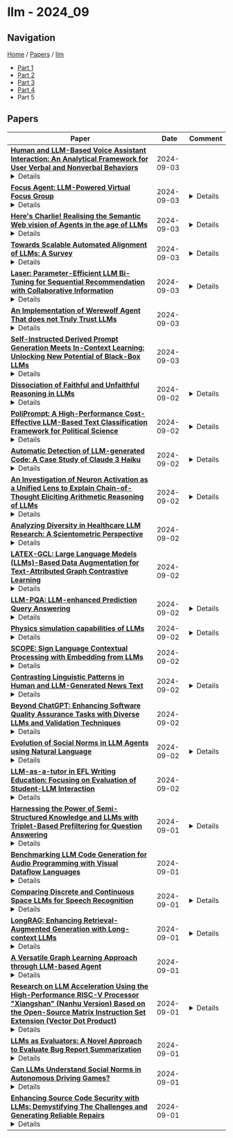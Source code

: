 # llm - 2024_09

## Navigation

[Home](https://lixin97.github.io/arXivRadar) / [Papers](https://lixin97.github.io/arXivRadar/papers) / [llm](https://lixin97.github.io/arXivRadar/papers/llm)

- [Part 1](papers_1.md)
- [Part 2](papers_2.md)
- [Part 3](papers_3.md)
- [Part 4](papers_4.md)
- Part 5

## Papers

| **Paper** | **Date** | **Comment** |
| --- | --- | --- |
| **[Human and LLM-Based Voice Assistant Interaction: An Analytical Framework for User Verbal and Nonverbal Behaviors](http://arxiv.org/abs/2408.16465v2)**<details>Recent progress in large language model (LLM) technology has significantly enhanced the interaction experience between humans and voice assistants (VAs). This project aims to explore a user's continuous interaction with LLM-based VA (LLM-VA) during a complex task. We recruited 12 participants to interact with an LLM-VA during a cooking task, selected for its complexity and the requirement for continuous interaction. We observed that users show both verbal and nonverbal behaviors, though they know that the LLM-VA can not capture those nonverbal signals. Despite the prevalence of nonverbal behavior in human-human communication, there is no established analytical methodology or framework for exploring it in human-VA interactions. After analyzing 3 hours and 39 minutes of video recordings, we developed an analytical framework with three dimensions: 1) behavior characteristics, including both verbal and nonverbal behaviors, 2) interaction stages--exploration, conflict, and integration--that illustrate the progression of user interactions, and 3) stage transition throughout the task. This analytical framework identifies key verbal and nonverbal behaviors that provide a foundation for future research and practical applications in optimizing human and LLM-VA interactions.</details> | 2024-09-03 |  |
| **[Focus Agent: LLM-Powered Virtual Focus Group](http://arxiv.org/abs/2409.01907v1)**<details>In the domain of Human-Computer Interaction, focus groups represent a widely utilised yet resource-intensive methodology, often demanding the expertise of skilled moderators and meticulous preparatory efforts. This study introduces the ``Focus Agent,'' a Large Language Model (LLM) powered framework that simulates both the focus group (for data collection) and acts as a moderator in a focus group setting with human participants. To assess the data quality derived from the Focus Agent, we ran five focus group sessions with a total of 23 human participants as well as deploying the Focus Agent to simulate these discussions with AI participants. Quantitative analysis indicates that Focus Agent can generate opinions similar to those of human participants. Furthermore, the research exposes some improvements associated with LLMs acting as moderators in focus group discussions that include human participants.</details> | 2024-09-03 | <details>8 pages, the 24th Intelligent Virtual Agent Conference</details> |
| **[Here's Charlie! Realising the Semantic Web vision of Agents in the age of LLMs](http://arxiv.org/abs/2409.04465v1)**<details>This paper presents our research towards a near-term future in which legal entities, such as individuals and organisations can entrust semi-autonomous AI-driven agents to carry out online interactions on their behalf. The author's research concerns the development of semi-autonomous Web agents, which consult users if and only if the system does not have sufficient context or confidence to proceed working autonomously. This creates a user-agent dialogue that allows the user to teach the agent about the information sources they trust, their data-sharing preferences, and their decision-making preferences. Ultimately, this enables the user to maximise control over their data and decisions while retaining the convenience of using agents, including those driven by LLMs. In view of developing near-term solutions, the research seeks to answer the question: "How do we build a trustworthy and reliable network of semi-autonomous agents which represent individuals and organisations on the Web?". After identifying key requirements, the paper presents a demo for a sample use case of a generic personal assistant. This is implemented using (Notation3) rules to enforce safety guarantees around belief, data sharing and data usage and LLMs to allow natural language interaction with users and serendipitous dialogues between software agents.</details> | 2024-09-03 | <details>The 23rd International Semantic Web Conference, November 11--15, 2024, Hanover, MD - Posters and Demos track</details> |
| **[Towards Scalable Automated Alignment of LLMs: A Survey](http://arxiv.org/abs/2406.01252v3)**<details>Alignment is the most critical step in building large language models (LLMs) that meet human needs. With the rapid development of LLMs gradually surpassing human capabilities, traditional alignment methods based on human-annotation are increasingly unable to meet the scalability demands. Therefore, there is an urgent need to explore new sources of automated alignment signals and technical approaches. In this paper, we systematically review the recently emerging methods of automated alignment, attempting to explore how to achieve effective, scalable, automated alignment once the capabilities of LLMs exceed those of humans. Specifically, we categorize existing automated alignment methods into 4 major categories based on the sources of alignment signals and discuss the current status and potential development of each category. Additionally, we explore the underlying mechanisms that enable automated alignment and discuss the essential factors that make automated alignment technologies feasible and effective from the fundamental role of alignment.</details> | 2024-09-03 | <details>Paper List: https://github.com/cascip/awesome-auto-alignment</details> |
| **[Laser: Parameter-Efficient LLM Bi-Tuning for Sequential Recommendation with Collaborative Information](http://arxiv.org/abs/2409.01605v1)**<details>Sequential recommender systems are essential for discerning user preferences from historical interactions and facilitating targeted recommendations. Recent innovations employing Large Language Models (LLMs) have advanced the field by encoding item semantics, yet they often necessitate substantial parameter tuning and are resource-demanding. Moreover, these works fails to consider the diverse characteristics of different types of users and thus diminishes the recommendation accuracy. In this paper, we propose a parameter-efficient Large Language Model Bi-Tuning framework for sequential recommendation with collaborative information (Laser). Specifically, Bi-Tuning works by inserting trainable virtual tokens at both the prefix and suffix of the input sequence and freezing the LLM parameters, thus optimizing the LLM for the sequential recommendation. In our Laser, the prefix is utilized to incorporate user-item collaborative information and adapt the LLM to the recommendation task, while the suffix converts the output embeddings of the LLM from the language space to the recommendation space for the follow-up item recommendation. Furthermore, to capture the characteristics of different types of users when integrating the collaborative information via the prefix, we introduce M-Former, a lightweight MoE-based querying transformer that uses a set of query experts to integrate diverse user-specific collaborative information encoded by frozen ID-based sequential recommender systems, significantly improving the accuracy of recommendations. Extensive experiments on real-world datasets demonstrate that Laser can parameter-efficiently adapt LLMs to effective recommender systems, significantly outperforming state-of-the-art methods.</details> | 2024-09-03 | <details>11 pages, 4 figures</details> |
| **[An Implementation of Werewolf Agent That does not Truly Trust LLMs](http://arxiv.org/abs/2409.01575v1)**<details>Werewolf is an incomplete information game, which has several challenges when creating a computer agent as a player given the lack of understanding of the situation and individuality of utterance (e.g., computer agents are not capable of characterful utterance or situational lying). We propose a werewolf agent that solves some of those difficulties by combining a Large Language Model (LLM) and a rule-based algorithm. In particular, our agent uses a rule-based algorithm to select an output either from an LLM or a template prepared beforehand based on the results of analyzing conversation history using an LLM. It allows the agent to refute in specific situations, identify when to end the conversation, and behave with persona. This approach mitigated conversational inconsistencies and facilitated logical utterance as a result. We also conducted a qualitative evaluation, which resulted in our agent being perceived as more human-like compared to an unmodified LLM. The agent is freely available for contributing to advance the research in the field of Werewolf game.</details> | 2024-09-03 |  |
| **[Self-Instructed Derived Prompt Generation Meets In-Context Learning: Unlocking New Potential of Black-Box LLMs](http://arxiv.org/abs/2409.01552v1)**<details>Large language models (LLMs) have shown success in generating high-quality responses. In order to achieve better alignment with LLMs with human preference, various works are proposed based on specific optimization process, which, however, is not suitable to Black-Box LLMs like GPT-4, due to inaccessible parameters. In Black-Box LLMs case, their performance is highly dependent on the quality of the provided prompts. Existing methods to enhance response quality often involve a prompt refinement model, yet these approaches potentially suffer from semantic inconsistencies between the refined and original prompts, and typically overlook the relationship between them. To address these challenges, we introduce a self-instructed in-context learning framework that empowers LLMs to deliver more effective responses by generating reliable derived prompts to construct informative contextual environments. Our approach incorporates a self-instructed reinforcement learning mechanism, enabling direct interaction with the response model during derived prompt generation for better alignment. We then formulate querying as an in-context learning task, using responses from LLMs combined with the derived prompts to establish a contextual demonstration for the original prompt. This strategy ensures alignment with the original query, reduces discrepancies from refined prompts, and maximizes the LLMs' in-context learning capability. Extensive experiments demonstrate that the proposed method not only generates more reliable derived prompts but also significantly enhances LLMs' ability to deliver more effective responses, including Black-Box models such as GPT-4.</details> | 2024-09-03 |  |
| **[Dissociation of Faithful and Unfaithful Reasoning in LLMs](http://arxiv.org/abs/2405.15092v2)**<details>Large language models (LLMs) often improve their performance in downstream tasks when they generate Chain of Thought reasoning text before producing an answer. We investigate how LLMs recover from errors in Chain of Thought. Through analysis of error recovery behaviors, we find evidence for unfaithfulness in Chain of Thought, which occurs when models arrive at the correct answer despite invalid reasoning text. We identify factors that shift LLM recovery behavior: LLMs recover more frequently from obvious errors and in contexts that provide more evidence for the correct answer. Critically, these factors have divergent effects on faithful and unfaithful recoveries. Our results indicate that there are distinct mechanisms driving faithful and unfaithful error recoveries. Selective targeting of these mechanisms may be able to drive down the rate of unfaithful reasoning and improve model interpretability.</details> | 2024-09-02 | <details>code published at https://github.com/CoTErrorRecovery/CoTErrorRecovery</details> |
| **[PoliPrompt: A High-Performance Cost-Effective LLM-Based Text Classification Framework for Political Science](http://arxiv.org/abs/2409.01466v1)**<details>Recent advancements in large language models (LLMs) have opened new avenues for enhancing text classification efficiency in political science, surpassing traditional machine learning methods that often require extensive feature engineering, human labeling, and task-specific training. However, their effectiveness in achieving high classification accuracy remains questionable. This paper introduces a three-stage in-context learning approach that leverages LLMs to improve classification accuracy while minimizing experimental costs. Our method incorporates automatic enhanced prompt generation, adaptive exemplar selection, and a consensus mechanism that resolves discrepancies between two weaker LLMs, refined by an advanced LLM. We validate our approach using datasets from the BBC news reports, Kavanaugh Supreme Court confirmation, and 2018 election campaign ads. The results show significant improvements in classification F1 score (+0.36 for zero-shot classification) with manageable economic costs (-78% compared with human labeling), demonstrating that our method effectively addresses the limitations of traditional machine learning while offering a scalable and reliable solution for text analysis in political science.</details> | 2024-09-02 | <details>23 pages, 5 figures</details> |
| **[Automatic Detection of LLM-generated Code: A Case Study of Claude 3 Haiku](http://arxiv.org/abs/2409.01382v1)**<details>Using Large Language Models (LLMs) has gained popularity among software developers for generating source code. However, the use of LLM-generated code can introduce risks of adding suboptimal, defective, and vulnerable code. This makes it necessary to devise methods for the accurate detection of LLM-generated code. Toward this goal, we perform a case study of Claude 3 Haiku (or Claude 3 for brevity) on CodeSearchNet dataset. We divide our analyses into two parts: function-level and class-level. We extract 22 software metric features, such as Code Lines and Cyclomatic Complexity, for each level of granularity. We then analyze code snippets generated by Claude 3 and their human-authored counterparts using the extracted features to understand how unique the code generated by Claude 3 is. In the following step, we use the unique characteristics of Claude 3-generated code to build Machine Learning (ML) models and identify which features of the code snippets make them more detectable by ML models. Our results indicate that Claude 3 tends to generate longer functions, but shorter classes than humans, and this characteristic can be used to detect Claude 3-generated code with ML models with 82% and 66% accuracies for function-level and class-level snippets, respectively.</details> | 2024-09-02 | <details>Submitted to a journal for potential publication</details> |
| **[An Investigation of Neuron Activation as a Unified Lens to Explain Chain-of-Thought Eliciting Arithmetic Reasoning of LLMs](http://arxiv.org/abs/2406.12288v3)**<details>Large language models (LLMs) have shown strong arithmetic reasoning capabilities when prompted with Chain-of-Thought (CoT) prompts. However, we have only a limited understanding of how they are processed by LLMs. To demystify it, prior work has primarily focused on ablating different components in the CoT prompt and empirically observing their resulting LLM performance change. Yet, the reason why these components are important to LLM reasoning is not explored. To fill this gap, in this work, we investigate ``neuron activation'' as a lens to provide a unified explanation to observations made by prior work. Specifically, we look into neurons within the feed-forward layers of LLMs that may have activated their arithmetic reasoning capabilities, using Llama2 as an example. To facilitate this investigation, we also propose an approach based on GPT-4 to automatically identify neurons that imply arithmetic reasoning. Our analyses revealed that the activation of reasoning neurons in the feed-forward layers of an LLM can explain the importance of various components in a CoT prompt, and future research can extend it for a more complete understanding.</details> | 2024-09-02 | <details>9 pages, 1 figure, to be published in ACL 2024</details> |
| **[Analyzing Diversity in Healthcare LLM Research: A Scientometric Perspective](http://arxiv.org/abs/2406.13152v2)**<details>The deployment of large language models (LLMs) in healthcare has demonstrated substantial potential for enhancing clinical decision-making, administrative efficiency, and patient outcomes. However, the underrepresentation of diverse groups in the development and application of these models can perpetuate biases, leading to inequitable healthcare delivery. This paper presents a comprehensive scientometric analysis of LLM research for healthcare, including data from January 1, 2021, to July 1, 2024. By analyzing metadata from PubMed and Dimensions, including author affiliations, countries, and funding sources, we assess the diversity of contributors to LLM research. Our findings highlight significant gender and geographic disparities, with a predominance of male authors and contributions primarily from high-income countries (HICs). We introduce a novel journal diversity index based on Gini diversity to measure the inclusiveness of scientific publications. Our results underscore the necessity for greater representation in order to ensure the equitable application of LLMs in healthcare. We propose actionable strategies to enhance diversity and inclusivity in artificial intelligence research, with the ultimate goal of fostering a more inclusive and equitable future in healthcare innovation.</details> | 2024-09-02 |  |
| **[LATEX-GCL: Large Language Models (LLMs)-Based Data Augmentation for Text-Attributed Graph Contrastive Learning](http://arxiv.org/abs/2409.01145v1)**<details>Graph Contrastive Learning (GCL) is a potent paradigm for self-supervised graph learning that has attracted attention across various application scenarios. However, GCL for learning on Text-Attributed Graphs (TAGs) has yet to be explored. Because conventional augmentation techniques like feature embedding masking cannot directly process textual attributes on TAGs. A naive strategy for applying GCL to TAGs is to encode the textual attributes into feature embeddings via a language model and then feed the embeddings into the following GCL module for processing. Such a strategy faces three key challenges: I) failure to avoid information loss, II) semantic loss during the text encoding phase, and III) implicit augmentation constraints that lead to uncontrollable and incomprehensible results. In this paper, we propose a novel GCL framework named LATEX-GCL to utilize Large Language Models (LLMs) to produce textual augmentations and LLMs' powerful natural language processing (NLP) abilities to address the three limitations aforementioned to pave the way for applying GCL to TAG tasks. Extensive experiments on four high-quality TAG datasets illustrate the superiority of the proposed LATEX-GCL method. The source codes and datasets are released to ease the reproducibility, which can be accessed via this link: https://anonymous.4open.science/r/LATEX-GCL-0712.</details> | 2024-09-02 |  |
| **[LLM-PQA: LLM-enhanced Prediction Query Answering](http://arxiv.org/abs/2409.01140v1)**<details>The advent of Large Language Models (LLMs) provides an opportunity to change the way queries are processed, moving beyond the constraints of conventional SQL-based database systems. However, using an LLM to answer a prediction query is still challenging, since an external ML model has to be employed and inference has to be performed in order to provide an answer. This paper introduces LLM-PQA, a novel tool that addresses prediction queries formulated in natural language. LLM-PQA is the first to combine the capabilities of LLMs and retrieval-augmented mechanism for the needs of prediction queries by integrating data lakes and model zoos. This integration provides users with access to a vast spectrum of heterogeneous data and diverse ML models, facilitating dynamic prediction query answering. In addition, LLM-PQA can dynamically train models on demand, based on specific query requirements, ensuring reliable and relevant results even when no pre-trained model in a model zoo, available for the task.</details> | 2024-09-02 | <details>This paper is accepted as a demo at CIKM 2024</details> |
| **[Physics simulation capabilities of LLMs](http://arxiv.org/abs/2312.02091v2)**<details>[Abridged abstract] Large Language Models (LLMs) can solve some undergraduate-level to graduate-level physics textbook problems and are proficient at coding. Combining these two capabilities could one day enable AI systems to simulate and predict the physical world. We present an evaluation of state-of-the-art (SOTA) LLMs on PhD-level to research-level computational physics problems. We condition LLM generation on the use of well-documented and widely-used packages to elicit coding capabilities in the physics and astrophysics domains. We contribute $\sim 50$ original and challenging problems in celestial mechanics (with REBOUND), stellar physics (with MESA), 1D fluid dynamics (with Dedalus) and non-linear dynamics (with SciPy). Since our problems do not admit unique solutions, we evaluate LLM performance on several soft metrics: counts of lines that contain different types of errors (coding, physics, necessity and sufficiency) as well as a more "educational" Pass-Fail metric focused on capturing the salient physical ingredients of the problem at hand. As expected, today's SOTA LLM (GPT4) zero-shot fails most of our problems, although about 40\% of the solutions could plausibly get a passing grade. About $70-90 \%$ of the code lines produced are necessary, sufficient and correct (coding \& physics). Physics and coding errors are the most common, with some unnecessary or insufficient lines. We observe significant variations across problem class and difficulty. We identify several failure modes of GPT4 in the computational physics domain. Our reconnaissance work provides a snapshot of current computational capabilities in classical physics and points to obvious improvement targets if AI systems are ever to reach a basic level of autonomy in physics simulation capabilities.</details> | 2024-09-02 | <details>Accepted for publication in Physica Scripta. Abridged abstract. 15 pages + appendix, 1 figure. Comments are welcome</details> |
| **[SCOPE: Sign Language Contextual Processing with Embedding from LLMs](http://arxiv.org/abs/2409.01073v1)**<details>Sign languages, used by around 70 million Deaf individuals globally, are visual languages that convey visual and contextual information. Current methods in vision-based sign language recognition (SLR) and translation (SLT) struggle with dialogue scenes due to limited dataset diversity and the neglect of contextually relevant information. To address these challenges, we introduce SCOPE (Sign language Contextual Processing with Embedding from LLMs), a novel context-aware vision-based SLR and SLT framework. For SLR, we utilize dialogue contexts through a multi-modal encoder to enhance gloss-level recognition. For subsequent SLT, we further fine-tune a Large Language Model (LLM) by incorporating prior conversational context. We also contribute a new sign language dataset that contains 72 hours of Chinese sign language videos in contextual dialogues across various scenarios. Experimental results demonstrate that our SCOPE framework achieves state-of-the-art performance on multiple datasets, including Phoenix-2014T, CSL-Daily, and our SCOPE dataset. Moreover, surveys conducted with participants from the Deaf community further validate the robustness and effectiveness of our approach in real-world applications. Both our dataset and code will be open-sourced to facilitate further research.</details> | 2024-09-02 |  |
| **[Contrasting Linguistic Patterns in Human and LLM-Generated News Text](http://arxiv.org/abs/2308.09067v3)**<details>We conduct a quantitative analysis contrasting human-written English news text with comparable large language model (LLM) output from six different LLMs that cover three different families and four sizes in total. Our analysis spans several measurable linguistic dimensions, including morphological, syntactic, psychometric, and sociolinguistic aspects. The results reveal various measurable differences between human and AI-generated texts. Human texts exhibit more scattered sentence length distributions, more variety of vocabulary, a distinct use of dependency and constituent types, shorter constituents, and more optimized dependency distances. Humans tend to exhibit stronger negative emotions (such as fear and disgust) and less joy compared to text generated by LLMs, with the toxicity of these models increasing as their size grows. LLM outputs use more numbers, symbols and auxiliaries (suggesting objective language) than human texts, as well as more pronouns. The sexist bias prevalent in human text is also expressed by LLMs, and even magnified in all of them but one. Differences between LLMs and humans are larger than between LLMs.</details> | 2024-09-02 | <details>Published at Artificial Intelligence Review vol. 57, 265</details> |
| **[Beyond ChatGPT: Enhancing Software Quality Assurance Tasks with Diverse LLMs and Validation Techniques](http://arxiv.org/abs/2409.01001v1)**<details>With the advancement of Large Language Models (LLMs), their application in Software Quality Assurance (SQA) has increased. However, the current focus of these applications is predominantly on ChatGPT. There remains a gap in understanding the performance of various LLMs in this critical domain. This paper aims to address this gap by conducting a comprehensive investigation into the capabilities of several LLMs across two SQA tasks: fault localization and vulnerability detection. We conducted comparative studies using GPT-3.5, GPT-4o, and four other publicly available LLMs (LLaMA-3-70B, LLaMA-3-8B, Gemma-7B, and Mixtral-8x7B), to evaluate their effectiveness in these tasks. Our findings reveal that several LLMs can outperform GPT-3.5 in both tasks. Additionally, even the lower-performing LLMs provided unique correct predictions, suggesting the potential of combining different LLMs' results to enhance overall performance. By implementing a voting mechanism to combine the LLMs' results, we achieved more than a 10% improvement over the GPT-3.5 in both tasks. Furthermore, we introduced a cross-validation approach to refine the LLM answer by validating one LLM answer against another using a validation prompt. This approach led to performance improvements of 16% in fault localization and 12% in vulnerability detection compared to the GPT-3.5, with a 4% improvement compared to the best-performed LLMs. Our analysis also indicates that the inclusion of explanations in the LLMs' results affects the effectiveness of the cross-validation technique.</details> | 2024-09-02 |  |
| **[Evolution of Social Norms in LLM Agents using Natural Language](http://arxiv.org/abs/2409.00993v1)**<details>Recent advancements in Large Language Models (LLMs) have spurred a surge of interest in leveraging these models for game-theoretical simulations, where LLMs act as individual agents engaging in social interactions. This study explores the potential for LLM agents to spontaneously generate and adhere to normative strategies through natural language discourse, building upon the foundational work of Axelrod's metanorm games. Our experiments demonstrate that through dialogue, LLM agents can form complex social norms, such as metanorms-norms enforcing the punishment of those who do not punish cheating-purely through natural language interaction. The results affirm the effectiveness of using LLM agents for simulating social interactions and understanding the emergence and evolution of complex strategies and norms through natural language. Future work may extend these findings by incorporating a wider range of scenarios and agent characteristics, aiming to uncover more nuanced mechanisms behind social norm formation.</details> | 2024-09-02 | <details>5 pages, 8 figures</details> |
| **[LLM-as-a-tutor in EFL Writing Education: Focusing on Evaluation of Student-LLM Interaction](http://arxiv.org/abs/2310.05191v2)**<details>In the context of English as a Foreign Language (EFL) writing education, LLM-as-a-tutor can assist students by providing real-time feedback on their essays. However, challenges arise in assessing LLM-as-a-tutor due to differing standards between educational and general use cases. To bridge this gap, we integrate pedagogical principles to assess student-LLM interaction. First, we explore how LLMs can function as English tutors, providing effective essay feedback tailored to students. Second, we propose three metrics to evaluate LLM-as-a-tutor specifically designed for EFL writing education, emphasizing pedagogical aspects. In this process, EFL experts evaluate the feedback from LLM-as-a-tutor regarding quality and characteristics. On the other hand, EFL learners assess their learning outcomes from interaction with LLM-as-a-tutor. This approach lays the groundwork for developing LLMs-as-a-tutor tailored to the needs of EFL learners, advancing the effectiveness of writing education in this context.</details> | 2024-09-02 |  |
| **[Harnessing the Power of Semi-Structured Knowledge and LLMs with Triplet-Based Prefiltering for Question Answering](http://arxiv.org/abs/2409.00861v1)**<details>Large Language Models (LLMs) frequently lack domain-specific knowledge and even fine-tuned models tend to hallucinate. Hence, more reliable models that can include external knowledge are needed. We present a pipeline, 4StepFocus, and specifically a preprocessing step, that can substantially improve the answers of LLMs. This is achieved by providing guided access to external knowledge making use of the model's ability to capture relational context and conduct rudimentary reasoning by themselves. The method narrows down potentially correct answers by triplets-based searches in a semi-structured knowledge base in a direct, traceable fashion, before switching to latent representations for ranking those candidates based on unstructured data. This distinguishes it from related methods that are purely based on latent representations. 4StepFocus consists of the steps: 1) Triplet generation for extraction of relational data by an LLM, 2) substitution of variables in those triplets to narrow down answer candidates employing a knowledge graph, 3) sorting remaining candidates with a vector similarity search involving associated non-structured data, 4) reranking the best candidates by the LLM with background data provided. Experiments on a medical, a product recommendation, and an academic paper search test set demonstrate that this approach is indeed a powerful augmentation. It not only adds relevant traceable background information from information retrieval, but also improves performance considerably in comparison to state-of-the-art methods. This paper presents a novel, largely unexplored direction and therefore provides a wide range of future work opportunities. Used source code is available at https://github.com/kramerlab/4StepFocus.</details> | 2024-09-01 | <details>9 pages, published at IJCLR 2024</details> |
| **[Benchmarking LLM Code Generation for Audio Programming with Visual Dataflow Languages](http://arxiv.org/abs/2409.00856v1)**<details>Node-based programming languages are increasingly popular in media arts coding domains. These languages are designed to be accessible to users with limited coding experience, allowing them to achieve creative output without an extensive programming background. Using LLM-based code generation to further lower the barrier to creative output is an exciting opportunity. However, the best strategy for code generation for visual node-based programming languages is still an open question. In particular, such languages have multiple levels of representation in text, each of which may be used for code generation. In this work, we explore the performance of LLM code generation in audio programming tasks in visual programming languages at multiple levels of representation. We explore code generation through metaprogramming code representations for these languages (i.e., coding the language using a different high-level text-based programming language), as well as through direct node generation with JSON. We evaluate code generated in this way for two visual languages for audio programming on a benchmark set of coding problems. We measure both correctness and complexity of the generated code. We find that metaprogramming results in more semantically correct generated code, given that the code is well-formed (i.e., is syntactically correct and runs). We also find that prompting for richer metaprogramming using randomness and loops led to more complex code.</details> | 2024-09-01 |  |
| **[Comparing Discrete and Continuous Space LLMs for Speech Recognition](http://arxiv.org/abs/2409.00800v1)**<details>This paper investigates discrete and continuous speech representations in Large Language Model (LLM)-based Automatic Speech Recognition (ASR), organizing them by feature continuity and training approach into four categories: supervised and unsupervised for both discrete and continuous types. We further classify LLMs based on their input and autoregressive feedback into continuous and discrete-space models. Using specialized encoders and comparative analysis with a Joint-Training-From-Scratch Language Model (JTFS LM) and pre-trained LLaMA2-7b, we provide a detailed examination of their effectiveness. Our work marks the first extensive comparison of speech representations in LLM-based ASR and explores various modeling techniques. We present an open-sourced achievement of a state-of-the-art Word Error Rate (WER) of 1.69\% on LibriSpeech using a HuBERT encoder, offering valuable insights for advancing ASR and natural language processing (NLP) research.</details> | 2024-09-01 | <details>InterSpeech 2024</details> |
| **[LongRAG: Enhancing Retrieval-Augmented Generation with Long-context LLMs](http://arxiv.org/abs/2406.15319v3)**<details>In traditional RAG framework, the basic retrieval units are normally short. The common retrievers like DPR normally work with 100-word Wikipedia paragraphs. Such a design forces the retriever to search over a large corpus to find the `needle' unit. In contrast, the readers only need to generate answers from the short retrieved units. The imbalanced `heavy' retriever and `light' reader design can lead to sub-optimal performance. The loss of contextual information in the short, chunked units may increase the likelihood of introducing hard negatives during the retrieval stage. Additionally, the reader might not fully leverage the capabilities of recent advancements in LLMs. In order to alleviate the imbalance, we propose a new framework LongRAG, consisting of a `long retriever' and a `long reader'. In the two Wikipedia-based datasets, NQ and HotpotQA, LongRAG processes the entire Wikipedia corpus into 4K-token units by grouping related documents. By increasing the unit size, we significantly reduce the total number of units. This greatly reduces the burden on the retriever, resulting in strong retrieval performance with only a few (less than 8) top units. Without requiring any training, LongRAG achieves an EM of 62.7% on NQ and 64.3% on HotpotQA, which are on par with the (fully-trained) SoTA model. Furthermore, we test on two non-Wikipedia-based datasets, Qasper and MultiFieldQA-en. LongRAG processes each individual document as a single (long) unit rather than chunking them into smaller units. By doing so, we achieve an F1 score of 25.9% on Qasper and 57.5% on MultiFieldQA-en. Our study offers insights into the future roadmap for combining RAG with long-context LLMs.</details> | 2024-09-01 | <details>Technical Report</details> |
| **[A Versatile Graph Learning Approach through LLM-based Agent](http://arxiv.org/abs/2309.04565v2)**<details>Designing versatile graph learning approaches is important, considering the diverse graphs and tasks existing in real-world applications. Existing methods have attempted to achieve this target through automated machine learning techniques, pre-training and fine-tuning strategies, and large language models. However, these methods are not versatile enough for graph learning, as they work on either limited types of graphs or a single task. In this paper, we propose to explore versatile graph learning approaches with LLM-based agents, and the key insight is customizing the graph learning procedures for diverse graphs and tasks. To achieve this, we develop several LLM-based agents, equipped with diverse profiles, tools, functions and human experience. They collaborate to configure each procedure with task and data-specific settings step by step towards versatile solutions, and the proposed method is dubbed GL-Agent. By evaluating on diverse tasks and graphs, the correct results of the agent and its comparable performance showcase the versatility of the proposed method, especially in complex scenarios.The low resource cost and the potential to use open-source LLMs highlight the efficiency of GL-Agent.</details> | 2024-09-01 |  |
| **[Research on LLM Acceleration Using the High-Performance RISC-V Processor "Xiangshan" (Nanhu Version) Based on the Open-Source Matrix Instruction Set Extension (Vector Dot Product)](http://arxiv.org/abs/2409.00661v1)**<details>Considering the high-performance and low-power requirements of edge AI, this study designs a specialized instruction set processor for edge AI based on the RISC-V instruction set architecture, addressing practical issues in digital signal processing for edge devices. This design enhances the execution efficiency of edge AI and reduces its energy consumption with limited hardware overhead, meeting the demands for efficient large language model (LLM) inference computation in edge AI applications. The main contributions of this paper are as follows: For the characteristics of large language models, custom instructions were extended based on the RISC-V instruction set to perform vector dot product calculations, accelerating the computation of large language models on dedicated vector dot product acceleration hardware. Based on the open-source high-performance RISC-V processor core XiangShan Nanhu architecture, the vector dot product specialized instruction set processor Nanhu-vdot was implemented, which adds vector dot product calculation units and pipeline processing logic on top of the XiangShan Nanhu.The Nanhu-vdot underwent FPGA hardware testing, achieving over four times the speed of scalar methods in vector dot product computation. Using a hardware-software co-design approach for second-generation Generative Pre-Trained Transformer (GPT-2) model inference, the speed improved by approximately 30% compared to pure software implementation with almost no additional consumption of hardware resources and power consumption.</details> | 2024-09-01 | <details>10 pages, in Chinese language, 6 figures</details> |
| **[LLMs as Evaluators: A Novel Approach to Evaluate Bug Report Summarization](http://arxiv.org/abs/2409.00630v1)**<details>Summarizing software artifacts is an important task that has been thoroughly researched. For evaluating software summarization approaches, human judgment is still the most trusted evaluation. However, it is time-consuming and fatiguing for evaluators, making it challenging to scale and reproduce. Large Language Models (LLMs) have demonstrated remarkable capabilities in various software engineering tasks, motivating us to explore their potential as automatic evaluators for approaches that aim to summarize software artifacts. In this study, we investigate whether LLMs can evaluate bug report summarization effectively. We conducted an experiment in which we presented the same set of bug summarization problems to humans and three LLMs (GPT-4o, LLaMA-3, and Gemini) for evaluation on two tasks: selecting the correct bug report title and bug report summary from a set of options. Our results show that LLMs performed generally well in evaluating bug report summaries, with GPT-4o outperforming the other LLMs. Additionally, both humans and LLMs showed consistent decision-making, but humans experienced fatigue, impacting their accuracy over time. Our results indicate that LLMs demonstrate potential for being considered as automated evaluators for bug report summarization, which could allow scaling up evaluations while reducing human evaluators effort and fatigue.</details> | 2024-09-01 |  |
| **[Can LLMs Understand Social Norms in Autonomous Driving Games?](http://arxiv.org/abs/2408.12680v2)**<details>Social norm is defined as a shared standard of acceptable behavior in a society. The emergence of social norms fosters coordination among agents without any hard-coded rules, which is crucial for the large-scale deployment of AVs in an intelligent transportation system. This paper explores the application of LLMs in understanding and modeling social norms in autonomous driving games. We introduce LLMs into autonomous driving games as intelligent agents who make decisions according to text prompts. These agents are referred to as LLM-based agents. Our framework involves LLM-based agents playing Markov games in a multi-agent system (MAS), allowing us to investigate the emergence of social norms among individual agents. We aim to identify social norms by designing prompts and utilizing LLMs on textual information related to the environment setup and the observations of LLM-based agents. Using the OpenAI Chat API powered by GPT-4.0, we conduct experiments to simulate interactions and evaluate the performance of LLM-based agents in two driving scenarios: unsignalized intersection and highway platoon. The results show that LLM-based agents can handle dynamically changing environments in Markov games, and social norms evolve among LLM-based agents in both scenarios. In the intersection game, LLM-based agents tend to adopt a conservative driving policy when facing a potential car crash. The advantage of LLM-based agents in games lies in their strong operability and analyzability, which facilitate experimental design.</details> | 2024-09-01 |  |
| **[Enhancing Source Code Security with LLMs: Demystifying The Challenges and Generating Reliable Repairs](http://arxiv.org/abs/2409.00571v1)**<details>With the recent unprecedented advancements in Artificial Intelligence (AI) computing, progress in Large Language Models (LLMs) is accelerating rapidly, presenting challenges in establishing clear guidelines, particularly in the field of security. That being said, we thoroughly identify and describe three main technical challenges in the security and software engineering literature that spans the entire LLM workflow, namely; \textbf{\textit{(i)}} Data Collection and Labeling; \textbf{\textit{(ii)}} System Design and Learning; and \textbf{\textit{(iii)}} Performance Evaluation. Building upon these challenges, this paper introduces \texttt{SecRepair}, an instruction-based LLM system designed to reliably \textit{identify}, \textit{describe}, and automatically \textit{repair} vulnerable source code. Our system is accompanied by a list of actionable guides on \textbf{\textit{(i)}} Data Preparation and Augmentation Techniques; \textbf{\textit{(ii)}} Selecting and Adapting state-of-the-art LLM Models; \textbf{\textit{(iii)}} Evaluation Procedures. \texttt{SecRepair} uses a reinforcement learning-based fine-tuning with a semantic reward that caters to the functionality and security aspects of the generated code. Our empirical analysis shows that \texttt{SecRepair} achieves a \textit{12}\% improvement in security code repair compared to other LLMs when trained using reinforcement learning. Furthermore, we demonstrate the capabilities of \texttt{SecRepair} in generating reliable, functional, and compilable security code repairs against real-world test cases using automated evaluation metrics.</details> | 2024-09-01 |  |
